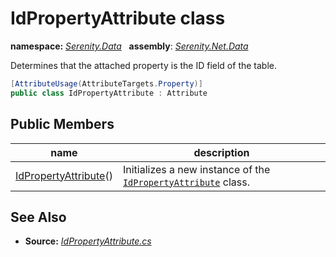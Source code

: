 # IdPropertyAttribute class
**namespace:** *[Serenity.Data](../README.md#serenity.data-namespace)*   **assembly**: *[Serenity.Net.Data](../README.md)*

Determines that the attached property is the ID field of the table.

```csharp
[AttributeUsage(AttributeTargets.Property)]
public class IdPropertyAttribute : Attribute
```

## Public Members

| name | description |
| --- | --- |
| [IdPropertyAttribute](IdPropertyAttribute/IdPropertyAttribute.md)() | Initializes a new instance of the [`IdPropertyAttribute`](IdPropertyAttribute.md) class. |

## See Also

* **Source:** *[IdPropertyAttribute.cs](https://github.com/serenity-is/Serenity/blob/master/src/Serenity.Net.Data/Mapping/IdPropertyAttribute.cs)*